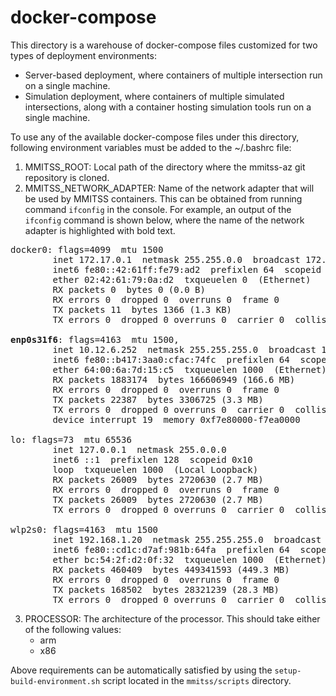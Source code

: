 # docker-compose

This directory is a warehouse of docker-compose files customized for two types of deployment environments:
- Server-based deployment, where containers of multiple intersection run on a single machine.
- Simulation deployment, where containers of multiple simulated intersections, along with a container hosting simulation tools run on a single machine.

To use any of the available docker-compose files under this directory, following environment variables must be added to the ~/.bashrc file:
1. MMITSS_ROOT: Local path of the directory where the mmitss-az git repository is cloned.
2. MMITSS_NETWORK_ADAPTER: Name of the network adapter that will be used by MMITSS containers. This can be obtained from running command `ifconfig` in the console. For example, an output of the `ifconfig` command is shown below, where the name of the network adapter is highlighted with bold text.
<pre>
docker0: flags=4099<UP,BROADCAST,MULTICAST>  mtu 1500
        inet 172.17.0.1  netmask 255.255.0.0  broadcast 172.17.255.255
        inet6 fe80::42:61ff:fe79:ad2  prefixlen 64  scopeid 0x20<link>
        ether 02:42:61:79:0a:d2  txqueuelen 0  (Ethernet)
        RX packets 0  bytes 0 (0.0 B)
        RX errors 0  dropped 0  overruns 0  frame 0
        TX packets 11  bytes 1366 (1.3 KB)
        TX errors 0  dropped 0 overruns 0  carrier 0  collisions 0

<b>enp0s31f6</b>: flags=4163<UP,BROADCAST,RUNNING,MULTICAST>  mtu 1500,
        inet 10.12.6.252  netmask 255.255.255.0  broadcast 10.12.6.255
        inet6 fe80::b417:3aa0:cfac:74fc  prefixlen 64  scopeid 0x20<link>
        ether 64:00:6a:7d:15:c5  txqueuelen 1000  (Ethernet)
        RX packets 1883174  bytes 166606949 (166.6 MB)
        RX errors 0  dropped 0  overruns 0  frame 0
        TX packets 22387  bytes 3306725 (3.3 MB)
        TX errors 0  dropped 0 overruns 0  carrier 0  collisions 0
        device interrupt 19  memory 0xf7e80000-f7ea0000  
        
lo: flags=73<UP,LOOPBACK,RUNNING>  mtu 65536
        inet 127.0.0.1  netmask 255.0.0.0
        inet6 ::1  prefixlen 128  scopeid 0x10<host>
        loop  txqueuelen 1000  (Local Loopback)
        RX packets 26009  bytes 2720630 (2.7 MB)
        RX errors 0  dropped 0  overruns 0  frame 0
        TX packets 26009  bytes 2720630 (2.7 MB)
        TX errors 0  dropped 0 overruns 0  carrier 0  collisions 0

wlp2s0: flags=4163<UP,BROADCAST,RUNNING,MULTICAST>  mtu 1500
        inet 192.168.1.20  netmask 255.255.255.0  broadcast 192.168.1.255
        inet6 fe80::cd1c:d7af:981b:64fa  prefixlen 64  scopeid 0x20<link>
        ether bc:54:2f:d2:0f:32  txqueuelen 1000  (Ethernet)
        RX packets 460409  bytes 449341593 (449.3 MB)
        RX errors 0  dropped 0  overruns 0  frame 0
        TX packets 168502  bytes 28321239 (28.3 MB)
        TX errors 0  dropped 0 overruns 0  carrier 0  collisions 0
</pre>
3. PROCESSOR: The architecture of the processor. This should take either of the following values:
    - arm
    - x86

Above requirements can be automatically satisfied by using the `setup-build-environment.sh` script located in the `mmitss/scripts` directory.
